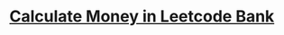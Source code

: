 # [Calculate Money in Leetcode Bank](https://leetcode.com/problems/calculate-money-in-leetcode-bank)
